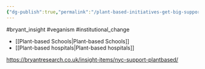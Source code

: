 ```yaml
---
{"dg-publish":true,"permalink":"/plant-based-initiatives-get-big-support-in-the-big-apple/","created":"2025-10-23T17:42:47.457+01:00","updated":"2025-10-23T18:06:08.716+01:00"}
---
```


#bryant_insight #veganism #institutional_change

- [[Plant-based Schools\|Plant-based Schools]]
- [[Plant-based hospitals\|Plant-based hospitals]]

https://bryantresearch.co.uk/insight-items/nyc-support-plantbased/